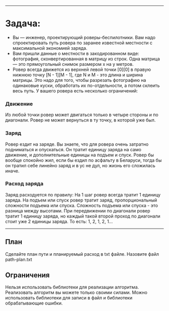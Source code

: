 
--------------------------------------
# Задача:
- Вы — инженер, проектирующий роверы-беспилотники. Вам надо спроектировать путь ровера по заранее известной местности с максимальной экономией заряда.
- Вам пришли данные о местности в закодированном виде: фотография, сконвертированная в матрицу из строк. Одна матрица — это прямоугольный снимок размером х на y метров.
- Ровер всегда движется из верхней левой точки [0][0] в правую нижнюю точку [N - 1][M - 1], где N и M - это длина и ширина матрицы. Это надо для того, чтобы разрезать фотографию на одинаковые куски, обработать их по-отдельности, а потом склеить весь путь.
У вашего ровера есть несколько ограничений:

### Движение
Из любой точки ровер может двигаться только в четыре стороны и по диагонали. Ровер не может вернуться в ту точку, в которой уже был.
### Заряд
Ровер ездит на заряде. Вы знаете, что для ровера очень затратно подниматься и опускаться. Он тратит единицу заряда на само движение, и дополнительные единицы на подъем и спуск. Ровер бы вообще спокойно жил, если бы ездил по асфальту в Беларуси, тогда бы он тратил себе линейно заряд и в ус не дул, но жизнь его сложилась иначе.
### Расход заряда
Заряд расходуется по правилу:
На 1 шаг ровер всегда тратит 1 единицу заряда. На подъем или спуск ровер тратит заряд, пропорциональный сложности подъема или спуска. Сложность подъема или спуска - это разница между высотами. При передвижении по диагонали ровер тратит 1 единицу заряда, но каждый такой второй проход по диагонали стоит уже 2 единицы заряда. То есть: 1, 2, 1, 2, 1...

--------------------------------------
## План
Сделайте план пути и планируемый расход в txt файле. Назовите файл path-plan.txt

## Ограничения
Нельзя использовать библиотеки для реализации алгоритма. Реализовать алгоритм вы можете только своими силами.
Можно использовать библиотеки для записи в файл и библиотеки обрабатывающие ошибки.
